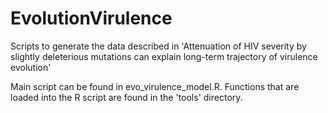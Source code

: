 # EvolutionVirulence

Scripts to generate the data described in 'Attenuation of HIV severity by slightly deleterious mutations can explain long-term trajectory of virulence evolution'

Main script can be found in evo_virulence_model.R. Functions that are loaded into the R script are found in the 'tools' directory. 
